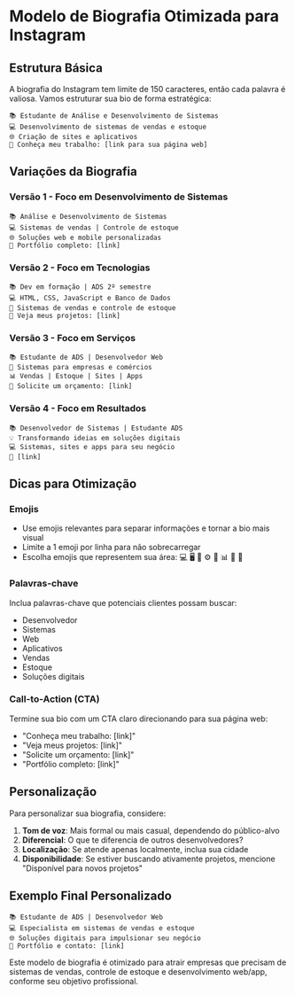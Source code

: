 # Modelo de Biografia Otimizada para Instagram

## Estrutura Básica
A biografia do Instagram tem limite de 150 caracteres, então cada palavra é valiosa. Vamos estruturar sua bio de forma estratégica:

```
📚 Estudante de Análise e Desenvolvimento de Sistemas
💻 Desenvolvimento de sistemas de vendas e estoque
🌐 Criação de sites e aplicativos
🔗 Conheça meu trabalho: [link para sua página web]
```

## Variações da Biografia

### Versão 1 - Foco em Desenvolvimento de Sistemas
```
📚 Análise e Desenvolvimento de Sistemas
💻 Sistemas de vendas | Controle de estoque
🌐 Soluções web e mobile personalizadas
🔗 Portfólio completo: [link]
```

### Versão 2 - Foco em Tecnologias
```
📚 Dev em formação | ADS 2º semestre
💻 HTML, CSS, JavaScript e Banco de Dados
🔧 Sistemas de vendas e controle de estoque
🔗 Veja meus projetos: [link]
```

### Versão 3 - Foco em Serviços
```
📚 Estudante de ADS | Desenvolvedor Web
💼 Sistemas para empresas e comércios
📊 Vendas | Estoque | Sites | Apps
🔗 Solicite um orçamento: [link]
```

### Versão 4 - Foco em Resultados
```
📚 Desenvolvedor de Sistemas | Estudante ADS
💡 Transformando ideias em soluções digitais
💻 Sistemas, sites e apps para seu negócio
🔗 [link]
```

## Dicas para Otimização

### Emojis
- Use emojis relevantes para separar informações e tornar a bio mais visual
- Limite a 1 emoji por linha para não sobrecarregar
- Escolha emojis que representem sua área: 💻 🖥️ 📱 ⚙️ 🔧 📊 💼 🚀

### Palavras-chave
Inclua palavras-chave que potenciais clientes possam buscar:
- Desenvolvedor
- Sistemas
- Web
- Aplicativos
- Vendas
- Estoque
- Soluções digitais

### Call-to-Action (CTA)
Termine sua bio com um CTA claro direcionando para sua página web:
- "Conheça meu trabalho: [link]"
- "Veja meus projetos: [link]"
- "Solicite um orçamento: [link]"
- "Portfólio completo: [link]"

## Personalização

Para personalizar sua biografia, considere:

1. **Tom de voz**: Mais formal ou mais casual, dependendo do público-alvo
2. **Diferencial**: O que te diferencia de outros desenvolvedores?
3. **Localização**: Se atende apenas localmente, inclua sua cidade
4. **Disponibilidade**: Se estiver buscando ativamente projetos, mencione "Disponível para novos projetos"

## Exemplo Final Personalizado

```
📚 Estudante de ADS | Desenvolvedor Web
💻 Especialista em sistemas de vendas e estoque
🌐 Soluções digitais para impulsionar seu negócio
🔗 Portfólio e contato: [link]
```

Este modelo de biografia é otimizado para atrair empresas que precisam de sistemas de vendas, controle de estoque e desenvolvimento web/app, conforme seu objetivo profissional.
